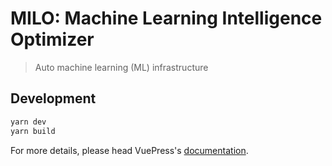 # MILO: Machine Learning Intelligence Optimizer

> Auto machine learning (ML) infrastructure

## Development

```bash
yarn dev
yarn build
```

For more details, please head VuePress's [documentation](https://v1.vuepress.vuejs.org/).

